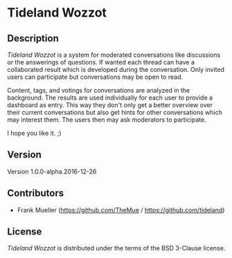 # Tideland Wozzot

## Description

*Tideland Wozzot* is a system for moderated conversations like
discussions or the answerings of questions. If wanted each thread
can have a collaborated result which is developed during the 
conversation. Only invited users can participate but conversations
may be open to read. 

Content, tags, and votings for conversations are analyzed in the
background. The results are used individually for each user to
provide a dashboard as entry. This way they don't only get a
better overview over their current conversations but also get
hints for other conversations which may interest them. The users
then may ask moderators to participate.

I hope you like it. ;)

## Version

Version 1.0.0-alpha.2016-12-26

## Contributors

- Frank Mueller (https://github.com/TheMue / https://github.com/tideland)

## License

*Tideland Wozzot* is distributed under the terms of the BSD 3-Clause license.